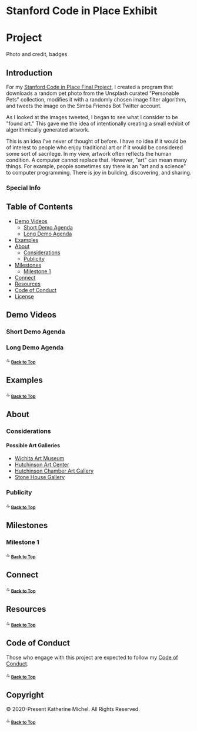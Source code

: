 # Stanford Code in Place Exhibit

# Project

Photo and credit, badges

## Introduction

For my [Stanford Code in Place Final Project](https://github.com/KatherineMichel/stanford-code-in-place-final-project), I created a program that downloads a random pet photo from the Unsplash curated "Personable Pets" collection, modifies it with a randomly chosen image filter algorithm, and tweets the image on the Simba Friends Bot Twitter account.

As I looked at the images tweeted, I began to see what I consider to be "found art." This gave me the idea of intentionally creating a small exhibit of algorithmically generated artwork. 

This is an idea I've never of thought of before. I have no idea if it would be of interest to people who enjoy traditional art or if it would be considered some sort of sacrilege. In my view, artwork often reflects the human condition. A computer cannot replace that. However, "art" can mean many things. For example, people sometimes say there is an "art and a science" to computer programming. There is joy in building, discovering, and sharing. 

### Special Info

Table of Contents
-----------------

* [Demo Videos](#demo-videos)
  * [Short Demo Agenda](#short-demo-agenda)
  * [Long Demo Agenda](#long-demo-agenda)
* [Examples](#examples)
* [About](#about)
  * [Considerations](#considerations)
  * [Publicity](#publicity)
* [Milestones](#milestones)
  * [Milestone 1](#milestone-1)
* [Connect](#connect)
* [Resources](#resources)
* [Code of Conduct](#code-of-conduct)
* [License](#license)

## Demo Videos

### Short Demo Agenda

### Long Demo Agenda

:top: <sub>[**Back to Top**](#table-of-contents)</sub>

## Examples

:top: <sub>[**Back to Top**](#table-of-contents)</sub>

## About
  
### Considerations

#### Possible Art Galleries

* [Wichita Art Museum](https://www.wichitaartmuseum.org/)
* [Hutchinson Art Center](https://www.hutchinsonartcenter.net/)
* [Hutchinson Chamber Art Gallery](https://www.hutchgov.com/1225/Chamber-Art-Gallery)
* [Stone House Gallery](https://www.fredoniakschamber.org/the-stone-house-gallery.html)

### Publicity

:top: <sub>[**Back to Top**](#table-of-contents)</sub>

## Milestones

### Milestone 1

:top: <sub>[**Back to Top**](#table-of-contents)</sub>

## Connect

:top: <sub>[**Back to Top**](#table-of-contents)</sub>

## Resources

:top: <sub>[**Back to Top**](#table-of-contents)</sub>

## Code of Conduct

Those who engage with this project are expected to follow my [Code of Conduct](https://github.com/KatherineMichel/.github/blob/master/CODE_OF_CONDUCT.md). 

:top: <sub>[**Back to Top**](#table-of-contents)</sub>

## Copyright

© 2020-Present Katherine Michel. All Rights Reserved.

:top: <sub>[**Back to Top**](#table-of-contents)</sub>
